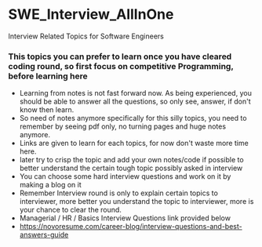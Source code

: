 # SWE_Interview_AllInOne
Interview Related Topics for Software Engineers


### This topics you can prefer to learn once you have cleared coding round, so first focus on competitive Programming, before learning here
* Learning from notes is not fast forward now. As being experienced, you should be able to answer all the questions, so only see, answer, if don't know then learn. 
* So need of notes anymore specifically for this silly topics, you need to remember by seeing pdf only, no turning pages and huge notes anymore.
* Links are given to learn for each topics, for now don't waste more time here.
* later try to crisp the topic and add your own notes/code if possible to better understand the certain tough topic possibly asked in interview
* You can choose some hard interview questions and work on it by making a blog on it
* Remember Interview round is only to explain certain topics to interviewer, more better you understand the topic to interviewer, more is your chance to clear the round.
* Managerial / HR / Basics Interview Questions link provided below
* https://novoresume.com/career-blog/interview-questions-and-best-answers-guide
